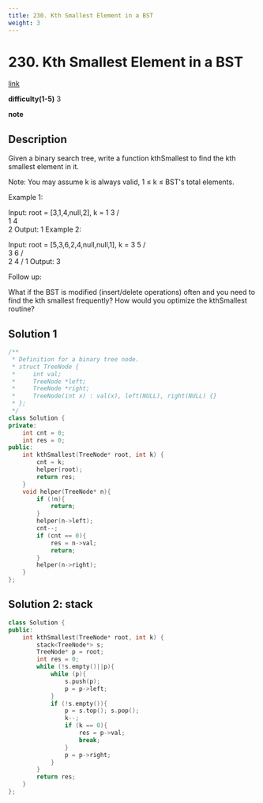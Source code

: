 ```yaml
---
title: 230. Kth Smallest Element in a BST
weight: 3
---
```

# 230. Kth Smallest Element in a BST
[link](https://leetcode.com/problems/kth-smallest-element-in-a-bst/)

**difficulty(1-5)**
3

**note**

## Description
Given a binary search tree, write a function kthSmallest to find the kth smallest element in it.

Note:
You may assume k is always valid, 1 ≤ k ≤ BST's total elements.

Example 1:

Input: root = [3,1,4,null,2], k = 1
   3
  / \
 1   4
  \
   2
Output: 1
Example 2:

Input: root = [5,3,6,2,4,null,null,1], k = 3
       5
      / \
     3   6
    / \
   2   4
  /
 1
Output: 3

Follow up:

What if the BST is modified (insert/delete operations) often and you need to find the kth smallest frequently? How would you optimize the kthSmallest routine?

## Solution 1
```c++
/**
 * Definition for a binary tree node.
 * struct TreeNode {
 *     int val;
 *     TreeNode *left;
 *     TreeNode *right;
 *     TreeNode(int x) : val(x), left(NULL), right(NULL) {}
 * };
 */
class Solution {
private: 
    int cnt = 0;
    int res = 0;
public:
    int kthSmallest(TreeNode* root, int k) {
        cnt = k;
        helper(root);
        return res;
    }
    void helper(TreeNode* n){
        if (!n){
            return;
        }
        helper(n->left);
        cnt--;
        if (cnt == 0){
            res = n->val;
            return;
        }
        helper(n->right);        
    }
};
```

## Solution 2: stack
```c++
class Solution {
public:
    int kthSmallest(TreeNode* root, int k) {
        stack<TreeNode*> s;
        TreeNode* p = root;
        int res = 0;
        while (!s.empty()||p){
            while (p){
                s.push(p);
                p = p->left;
            }
            if (!s.empty()){
                p = s.top(); s.pop();
                k--;
                if (k == 0){
                    res = p->val;
                    break;
                }
                p = p->right;                
            }
        }
        return res;
    }
};
```